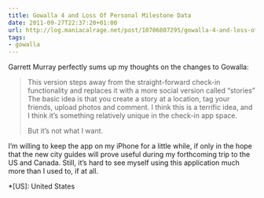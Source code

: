 ```yaml
---
title: Gowalla 4 and Loss Of Personal Milestone Data
date: 2011-09-27T22:37:20+01:00
url: http://log.maniacalrage.net/post/10706807295/gowalla-4-and-loss-of-personal-milestone-data
tags:
- gowalla
---
```

Garrett Murray perfectly sums up my thoughts on the changes to Gowalla:

> This version steps away from the straight-forward check-in functionality and replaces it with a more social version called “stories” The basic idea is that you create a story at a location, tag your friends, upload photos and comment. I think this is a terrific idea, and I think it’s something relatively unique in the check-in app space.
>
> But it’s not what I want.

I’m willing to keep the app on my iPhone for a little while, if only in the hope that the new city guides will prove useful during my forthcoming trip to the US and Canada. Still, it’s hard to see myself using this application much more than I used to, if at all.

*[US]: United States
